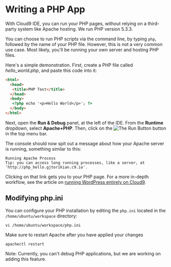 # Writing a PHP App
  
With Cloud9 IDE, you can run your PHP pages, without relying on a third-party system like Apache hosting. We run PHP version 5.3.3.

You can choose to run PHP scripts via the command line, by typing `php`, followed by the name of your PHP file. However, this is not a very common use case. Most likely, you'll be running your own server and hosting PHP files.
  
Here's a simple demonstration. First, create a PHP file called _hello_world.php_, and paste this code into it:
  
```html
<html>
  <head>
   <title>PHP Test</title>
  </head>
  <body>
   <?php echo '<p>Hello World</p>'; ?> 
  </body>
</html>
```

Next, open the **Run & Debug** panel, at the left of the IDE. From the **Runtime** dropdown, select **Apache+PHP**. Then, click on the ![The Run Button](./resources/icons/runButton.png) button in the top menu bar.
 
The console should now spit out a message about how your Apache server is running, something similar to this:
 
```no-highlight
Running Apache Process
Tip: you can access long running processes, like a server, at 'http://php_hello.gjtorikian.c9.io'.
```

Clicking on that link gets you to your PHP page. For a more in-depth workflow, see the article on [running WordPress entirely on Cloud9](./running_wordpress_on_cloud9.html).

## Modifying php.ini

You can configure your PHP installation by editing the `php.ini` located in the `/home/ubuntu/workspace` directory:

    vi /home/ubuntu/workspace/php.ini
    
Make sure to restart Apache after you have applied your changes

    apachectl restart

Note: Currently, you can't debug PHP applications, but we are working on adding this feature.